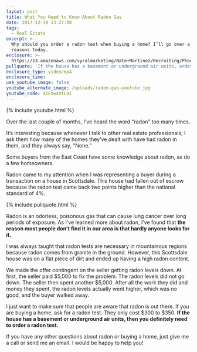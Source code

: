 ```yaml
---
layout: post
title: What You Need to Know About Radon Gas
date: 2017-12-18 13:27:08
tags:
  - Real Estate
excerpt: >-
  Why should you order a radon test when buying a home? I’ll go over a few
  reasons today.
enclosure: >-
  https://s3.amazonaws.com/vyralmarketing/Nate+Martinez/Recruiting/Phoenix+Real+Estate+Agent-+What+You+Need+to+Know+About+Radon+Gas.mp4
pullquote: 'If the house has a basement or underground air units, order a radon test.'
enclosure_type: video/mp4
enclosure_time:
use_youtube_image: false
youtube_alternate_image: /uploads/radon-gas-youtube.jpg
youtube_code: XiEnwX9tL4I
---
```



{% include youtube.html %}

Over the last couple of months, I’ve heard the word “radon” too many times.

It’s interesting because whenever I talk to other real estate professionals, I ask them how many of the homes they’ve dealt with have had radon in them, and they always say, “None.”

Some buyers from the East Coast have some knowledge about radon, as do a few homeowners.

Radon came to my attention when I was representing a buyer during a transaction on a house in Scottsdale. This house had fallen out of escrow because the radon test came back two points higher than the national standard of 4%.

{% include pullquote.html %}

Radon is an odorless, poisonous gas that can cause lung cancer over long periods of exposure. As I’ve learned more about radon, I’ve found that **the reason most people don’t find it in our area is that hardly anyone looks for it.**

I was always taught that radon tests are necessary in mountainous regions because radon comes from granite in the ground. However, this Scottsdale house was on a flat piece of dirt and ended up having a high radon content.

We made the offer contingent on the seller getting radon levels down. At first, the seller paid $5,000 to fix the problem. The radon levels did not go down. The seller then spent another $5,000. After all the work they did and money they spent, the radon levels actually went higher, which was no good, and the buyer walked away.

I just want to make sure that people are aware that radon is out there. If you are buying a home, ask for a radon test. They only cost $300 to $350. **If the house has a basement or underground air units, then you definitely need to order a radon test.**

If you have any other questions about radon or buying a home, just give me a call or send me an email. I would be happy to help you!